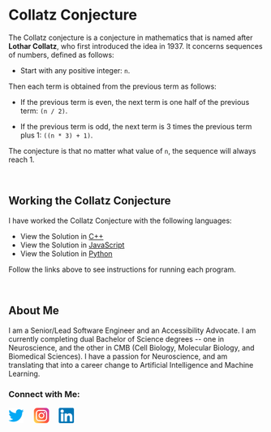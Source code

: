 # **Collatz Conjecture**

The Collatz conjecture is a conjecture in mathematics that is named after **Lothar Collatz**, who first introduced the idea in 1937. It concerns sequences of numbers, defined as follows: 

- Start with any positive integer: `n`. 

Then each term is obtained from the previous term as follows: 

- If the previous term is even, the next term is one half of the previous term: `(n / 2)`.

- If the previous term is odd, the next term is 3 times the previous term plus 1: `((n * 3) + 1)`.

The conjecture is that no matter what value of `n`, the sequence will always reach 1.

<br />

##  **Working the Collatz Conjecture**

I have worked the Collatz Conjecture with the following languages:

- View the Solution in [C++](https://github.com/thejessicafelts/collatz-conjecture/tree/master/languages/c++)
- View the Solution in [JavaScript](https://github.com/thejessicafelts/collatz-conjecture/tree/master/languages/javascript)
- View the Solution in [Python](https://github.com/thejessicafelts/collatz-conjecture/tree/master/languages/python)

Follow the links above to see instructions for running each program.

<br />

## **About Me**

I am a Senior/Lead Software Engineer and an Accessibility Advocate. I am currently completing dual Bachelor of Science degrees -- one in Neuroscience, and the other in CMB (Cell Biology, Molecular Biology, and Biomedical Sciences). I have a passion for Neuroscience, and am translating that into a career change to Artificial Intelligence and Machine Learning.

### **Connect with Me:**

[![Twitter @thejessicafelts](https://raw.githubusercontent.com/thejessicafelts/thejessicafelts/master/icon-twitter.png)](https://www.twitter.com/thejessicafelts) &nbsp; &nbsp; [![Instagram @thejessicafelts](https://raw.githubusercontent.com/thejessicafelts/thejessicafelts/master/icon-instagram.png)](https://www.instagram.com/thejessicafelts) &nbsp; &nbsp; [![LinkedIn @thejessicafelts](https://raw.githubusercontent.com/thejessicafelts/thejessicafelts/master/icon-linkedin.png)](https://www.linkedin.com/in/thejessicafelts)
